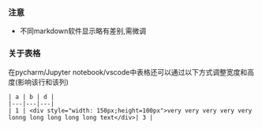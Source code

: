 ###  注意 
* 不同markdown软件显示略有差别,需微调

### 关于表格

在pycharm/Jupyter notebook/vscode中表格还可以通过以下方式调整宽度和高度(影响该行和该列)

```markd
| a | b | d |
|---|---|---|
| 1 | <div style="width: 150px;height=100px">very very very very very lonng long long long long text</div>| 3 |
```

